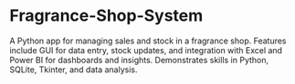 # Fragrance-Shop-System
A Python app for managing sales and stock in a fragrance shop. Features include GUI for data entry, stock updates, and integration with Excel and Power BI for dashboards and insights. Demonstrates skills in Python, SQLite, Tkinter, and data analysis.

